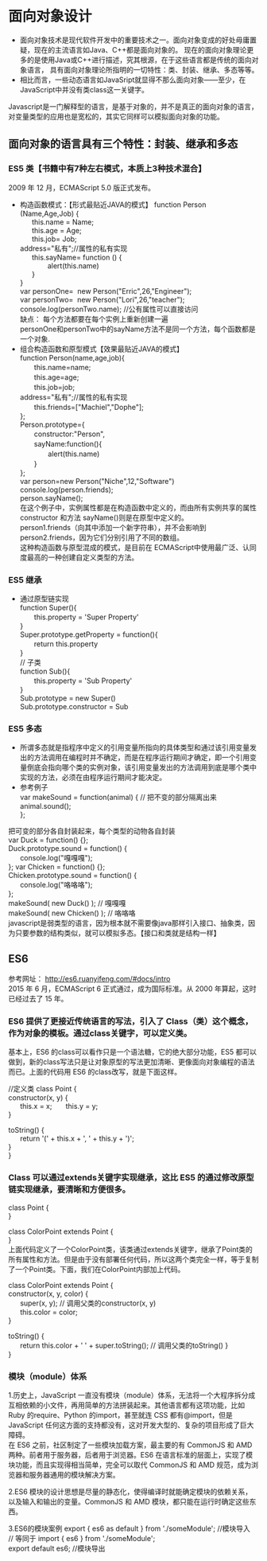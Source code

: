 # 面向对象设计
* 面向对象技术是现代软件开发中的重要技术之一。面向对象变成的好处毋庸置疑，现在的主流语言如Java、C++都是面向对象的。
现在的面向对象理论更多的是使用Java或C++进行描述，究其根源，在于这些语言都是传统的面向对象语言，
具有面向对象理论所指明的一切特性：类、封装、继承、多态等等。  
* 相比而言，一些动态语言如JavaSript就显得不那么面向对象——至少，在JavaScript中并没有类class这一关键字。

Javascript是一门解释型的语言，是基于对象的，并不是真正的面向对象的语言，对变量类型的应用也是宽松的，其实它同样可以模拟面向对象的功能。 

## 面向对象的语言具有三个特性：封装、继承和多态
### ES5 类【书籍中有7种左右模式，本质上3种技术混合】  
2009 年 12 月，ECMAScript 5.0 版正式发布。  
* 构造函数模式：【形式最贴近JAVA的模式】 
function Person (Name,Age,Job) {  
      this.name = Name;    
      this.age = Age;   
      this.job= Job;  
      address="私有";//属性的私有实现    
      this.sayName= function () {        
              alert(this.name)     
      }    
}    
var personOne=  new Person("Erric",26,"Engineer");  
var personTwo=  new Person("Lori",26,"teacher");  
console.log(personTwo.name); //公有属性可以直接访问    
缺点： 
每个方法都要在每个实例上重新创建一遍  
personOne和personTwo中的sayName方法不是同一个方法，每个函数都是一个对象.  
* 	组合构造函数和原型模式【效果最贴近JAVA的模式】  
function Person(name,age,job){    
　　this.name=name;  
　　this.age=age;  
　　this.job=job;  
    address="私有";//属性的私有实现    
　　this.friends=["Machiel","Dophe"];  
};  
Person.prototype={  
　　constructor:"Person",  
　　sayName:function(){  
　　　　alert(this.name)  
　　}  
};  
var person=new Person("Niche",12,"Software")  
console.log(person.friends);  
person.sayName();   
在这个例子中，实例属性都是在构造函数中定义的，而由所有实例共享的属性 constructor 和方法 sayName()则是在原型中定义的。  
person1.friends（向其中添加一个新字符串），并不会影响到 person2.friends，因为它们分别引用了不同的数组。  
这种构造函数与原型混成的模式，是目前在 ECMAScript中使用最广泛、认同度最高的一种创建自定义类型的方法。  
### ES5 继承 
* 通过原型链实现  
function Super(){     
　　this.property = 'Super Property'       
}       
Super.prototype.getProperty = function(){    
　　return this.property   
}  
// 子类  
function Sub(){    
　　this.property = 'Sub Property'  
}    
Sub.prototype = new Super()    
Sub.prototype.constructor = Sub   
   
### ES5 多态  
* 所谓多态就是指程序中定义的引用变量所指向的具体类型和通过该引用变量发出的方法调用在编程时并不确定，而是在程序运行期间才确定，即一个引用变量倒底会指向哪个类的实例对象，该引用变量发出的方法调用到底是哪个类中实现的方法，必须在由程序运行期间才能决定。  
* 参考例子  
var makeSound = function(animal) { // 把不变的部分隔离出来
    animal.sound();  
};  
 
把可变的部分各自封装起来，每个类型的动物各自封装  
var Duck = function() {};  
Duck.prototype.sound = function() {  
      console.log("嘎嘎嘎");  
};
var Chicken = function() {};  
Chicken.prototype.sound = function() {  
      console.log("咯咯咯");  
};  
makeSound( new Duck() ); // 嘎嘎嘎  
makeSound( new Chicken() ); // 咯咯咯   
javascript是弱类型的语言，因为根本就不需要像java那样引入接口、抽象类，因为只要参数的结构类似，就可以模拟多态。【接口和类就是结构一样】    

## ES6 
参考网址： http://es6.ruanyifeng.com/#docs/intro  
2015 年 6 月，ECMAScript 6 正式通过，成为国际标准。从 2000 年算起，这时已经过去了 15 年。  
### ES6 提供了更接近传统语言的写法，引入了 Class（类）这个概念，作为对象的模板。通过class关键字，可以定义类。

基本上，ES6 的class可以看作只是一个语法糖，它的绝大部分功能，ES5 都可以做到，新的class写法只是让对象原型的写法更加清晰、更像面向对象编程的语法而已。上面的代码用 ES6 的class改写，就是下面这样。

//定义类
class Point {  
  constructor(x, y) {  
      this.x = x; 
       this.y = y;  
  }  

  toString() {  
       return '(' + this.x + ', ' + this.y + ')';  
  }  
}  
### Class 可以通过extends关键字实现继承，这比 ES5 的通过修改原型链实现继承，要清晰和方便很多。

class Point {  
}  

class ColorPoint extends Point {  
}  
上面代码定义了一个ColorPoint类，该类通过extends关键字，继承了Point类的所有属性和方法。但是由于没有部署任何代码，所以这两个类完全一样，等于复制了一个Point类。下面，我们在ColorPoint内部加上代码。  

class ColorPoint extends Point {  
  constructor(x, y, color) {  
      super(x, y); // 调用父类的constructor(x, y)  
      this.color = color;  
  }  

  toString() {  
      return this.color + ' ' + super.toString(); // 调用父类的toString()
  }  
}  
### 模块（module）体系 
1.历史上，JavaScript 一直没有模块（module）体系，无法将一个大程序拆分成互相依赖的小文件，再用简单的方法拼装起来。其他语言都有这项功能，比如 Ruby 的require、Python 的import，甚至就连 CSS 都有@import，但是 JavaScript 任何这方面的支持都没有，这对开发大型的、复杂的项目形成了巨大障碍。  
在 ES6 之前，社区制定了一些模块加载方案，最主要的有 CommonJS 和 AMD 两种。前者用于服务器，后者用于浏览器。ES6 在语言标准的层面上，实现了模块功能，而且实现得相当简单，完全可以取代 CommonJS 和 AMD 规范，成为浏览器和服务器通用的模块解决方案。  

2.ES6 模块的设计思想是尽量的静态化，使得编译时就能确定模块的依赖关系，以及输入和输出的变量。CommonJS 和 AMD 模块，都只能在运行时确定这些东西。

3.ES6的模块案例
export { es6 as default } from './someModule'; //模块导入  
// 等同于
import { es6 } from './someModule';  
export default es6;                            //模块导出           
